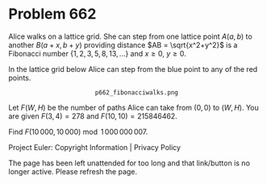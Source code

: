 #   Problem 662

   Alice walks on a lattice grid. She can step from one lattice point $A
   (a,b)$ to another $B (a+x,b+y)$ providing distance $AB = \sqrt{x^2+y^2}$
   is a Fibonacci number $\{1,2,3,5,8,13,\ldots\}$ and $x\ge 0,$ $y\ge 0$.

   In the lattice grid below Alice can step from the blue point to any of the
   red points.

                            p662_fibonacciwalks.png

   Let $F(W,H)$ be the number of paths Alice can take from $(0,0)$ to
   $(W,H)$.
   You are given $F(3,4) = 278$ and $F(10,10) = 215846462$.

   Find $F(10\,000,10\,000) \bmod 1\,000\,000\,007$.

   Project Euler: Copyright Information | Privacy Policy

   The page has been left unattended for too long and that link/button is no
   longer active. Please refresh the page.
